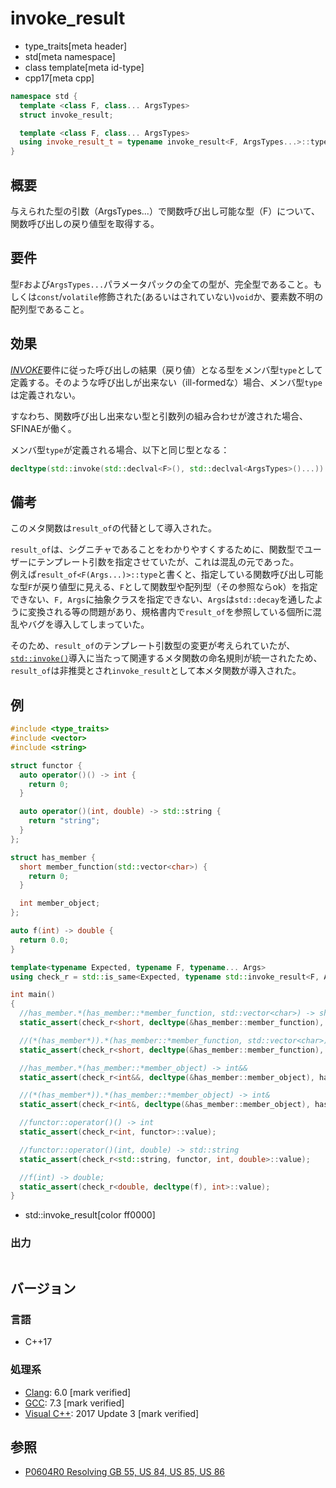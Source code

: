 # invoke_result
* type_traits[meta header]
* std[meta namespace]
* class template[meta id-type]
* cpp17[meta cpp]

```cpp
namespace std {
  template <class F, class... ArgsTypes>
  struct invoke_result;

  template <class F, class... ArgsTypes>
  using invoke_result_t = typename invoke_result<F, ArgsTypes...>::type;
}
```

## 概要
与えられた型の引数（ArgsTypes...）で関数呼び出し可能な型（F）について、関数呼び出しの戻り値型を取得する。


## 要件
型`F`および`ArgsTypes...`パラメータパックの全ての型が、完全型であること。もしくは`const`/`volatile`修飾された(あるいはされていない)`void`か、要素数不明の配列型であること。


## 効果
[*INVOKE*](/reference/concepts/Invoke.md)要件に従った呼び出しの結果（戻り値）となる型をメンバ型`type`として定義する。そのような呼び出しが出来ない（ill-formedな）場合、メンバ型`type`は定義されない。

すなわち、関数呼び出し出来ない型と引数列の組み合わせが渡された場合、SFINAEが働く。

メンバ型`type`が定義される場合、以下と同じ型となる：

```cpp
decltype(std::invoke(std::declval<F>(), std::declval<ArgsTypes>()...))
```

## 備考
このメタ関数は`result_of`の代替として導入された。

`result_of`は、シグニチャであることをわかりやすくするために、関数型でユーザーにテンプレート引数を指定させていたが、これは混乱の元であった。  
例えば`result_of<F(Args...)>::type`と書くと、指定している関数呼び出し可能な型`F`が戻り値型に見える、`F`として関数型や配列型（その参照ならok）を指定できない、`F, Args`に抽象クラスを指定できない、`Args`は`std::decay`を通したように変換される等の問題があり、規格書内で`result_of`を参照している個所に混乱やバグを導入してしまっていた。

そのため、`result_of`のテンプレート引数型の変更が考えられていたが、[`std::invoke()`](/reference/functional/invoke.md)導入に当たって関連するメタ関数の命名規則が統一されたため、`result_of`は非推奨とされ`invoke_result`として本メタ関数が導入された。

## 例

```cpp example
#include <type_traits>
#include <vector>
#include <string>

struct functor {
  auto operator()() -> int {
    return 0;
  }

  auto operator()(int, double) -> std::string {
    return "string";
  }
};

struct has_member {
  short member_function(std::vector<char>) {
    return 0;
  }

  int member_object;
};

auto f(int) -> double {
  return 0.0;
}

template<typename Expected, typename F, typename... Args>
using check_r = std::is_same<Expected, typename std::invoke_result<F, Args...>::type>;

int main()
{
  //has_member.*(has_member::*member_function, std::vector<char>) -> short
  static_assert(check_r<short, decltype(&has_member::member_function), has_member, std::vector<char>>::value);

  //(*(has_member*)).*(has_member::*member_function, std::vector<char>) -> short
  static_assert(check_r<short, decltype(&has_member::member_function), has_member*, std::vector<char>>::value);

  //has_member.*(has_member::*member_object) -> int&&
  static_assert(check_r<int&&, decltype(&has_member::member_object), has_member>::value);

  //(*(has_member*)).*(has_member::*member_object) -> int&
  static_assert(check_r<int&, decltype(&has_member::member_object), has_member*>::value);

  //functor::operator()() -> int
  static_assert(check_r<int, functor>::value);

  //functor::operator()(int, double) -> std::string
  static_assert(check_r<std::string, functor, int, double>::value);

  //f(int) -> double;
  static_assert(check_r<double, decltype(f), int>::value);
}
```
* std::invoke_result[color ff0000]

### 出力
```
```

## バージョン
### 言語
- C++17

### 処理系
- [Clang](/implementation.md#clang): 6.0 [mark verified]
- [GCC](/implementation.md#gcc): 7.3 [mark verified]
- [Visual C++](/implementation.md#visual_cpp): 2017 Update 3 [mark verified]

## 参照
- [P0604R0 Resolving GB 55, US 84, US 85, US 86](http://www.open-std.org/jtc1/sc22/wg21/docs/papers/2017/p0604r0.html)
